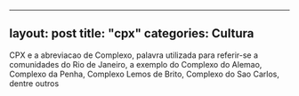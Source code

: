
---
layout: post
title: "cpx"
categories: Cultura
---
CPX e a abreviacao de Complexo, palavra utilizada para referir-se a comunidades do Rio de Janeiro, a exemplo do Complexo do Alemao, Complexo da Penha, Complexo Lemos de Brito, Complexo do Sao Carlos, dentre outros

